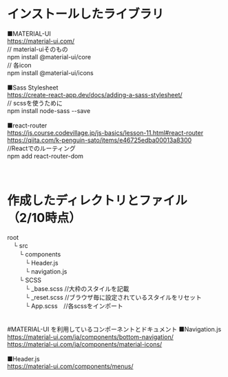 # インストールしたライブラリ
■MATERIAL-UI<br>
https://material-ui.com/<br>
// material-uiそのもの<br>
npm install @material-ui/core<br>
// 各icon<br>
npm install @material-ui/icons<br>
<br>
■Sass Stylesheet<br>
https://create-react-app.dev/docs/adding-a-sass-stylesheet/<br>
// scssを使うために<br>
npm install node-sass --save<br>
<br>
■react-router<br>
https://js.course.codevillage.jp/js-basics/lesson-11.html#react-router<br>
https://qiita.com/k-penguin-sato/items/e46725edba00013a8300<br>
//Reactでのルーティング<br>
npm add react-router-dom<br>
<br>
<br>
# 作成したディレクトリとファイル（2/10時点）<br>
root<br>
　└ src<br>
　　└ components<br>
　　　└ Header.js<br>
　　　└ navigation.js <br>
　　└ SCSS<br>
　　　└ _base.scss //大枠のスタイルを記載<br>
　　　└ _reset.scss //ブラウザ毎に設定されているスタイルをリセット<br>
　　　└ App.scss　//各scssをインポート<br>
<br>
<br>
#MATERIAL-UI を利用しているコンポーネントとドキュメント
■Navigation.js<br>
https://material-ui.com/ja/components/bottom-navigation/<br>
https://material-ui.com/ja/components/material-icons/<br>
<br>
■Header.js <br>
https://material-ui.com/components/menus/<br>
